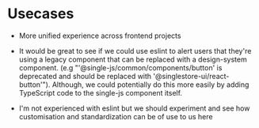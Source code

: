 # Usecases

- More unified experience across frontend projects
- It would be great to see if we could use eslint to alert users that they're using a legacy component that can be replaced with a design-system component. (e.g "'@single-js/common/components/button' is deprecated and should be replaced with '@singlestore-ui/react-button'"). Although, we could potentially do this more easily by adding TypeScript code to the single-js component itself.

- I'm not experienced with eslint but we should experiment and see how customisation and standardization can be of use to us here
